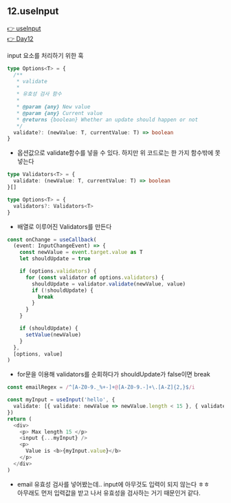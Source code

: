 ## 12.useInput

[👉 useInput](../../../packages/lib/src/hooks/useInput.ts)  
[👉 Day12](../src/components/Day12.tsx)

input 요소를 처리하기 위한 훅

```ts
type Options<T> = {
  /**
   * validate
   *
   * 유효성 검사 함수
   *
   * @param {any} New value
   * @param {any} Current value
   * @returns {boolean} Whether an update should happen or not
   */
  validate?: (newValue: T, currentValue: T) => boolean
}
```

- 옵션값으로 validate함수를 넣을 수 있다. 하지만 위 코드로는 한 가지 함수밖에 못 넣는다

```ts
type Validators<T> = {
  validate: (newValue: T, currentValue: T) => boolean
}[]

type Options<T> = {
  validators?: Validators<T>
}
```

- 배열로 이루어진 Validators를 만든다

```ts
const onChange = useCallback(
  (event: InputChangeEvent) => {
    const newValue = event.target.value as T
    let shouldUpdate = true

    if (options.validators) {
      for (const validator of options.validators) {
        shouldUpdate = validator.validate(newValue, value)
        if (!shouldUpdate) {
          break
        }
      }
    }

    if (shouldUpdate) {
      setValue(newValue)
    }
  },
  [options, value]
)
```

- for문을 이용해 validators를 순회하다가 shouldUpdate가 false이면 break

```ts
const emailRegex = /^[A-Z0-9._%+-]+@[A-Z0-9.-]+\.[A-Z]{2,}$/i

const myInput = useInput('hello', {
  validate: [{ validate: newValue => newValue.length < 15 }, { validate: newValue => emailRegex.test(emailRegex) }],
})
return (
  <div>
    <p> Max length 15 </p>
    <input {...myInput} />
    <p>
      Value is <b>{myInput.value}</b>
    </p>
  </div>
)
```

- email 유효성 검사를 넣어봤는데.. input에 아무것도 입력이 되지 않는다 ㅎㅎ  
  아무래도 먼저 입력값을 받고 나서 유효성을 검사하는 거기 때문인거 같다.
